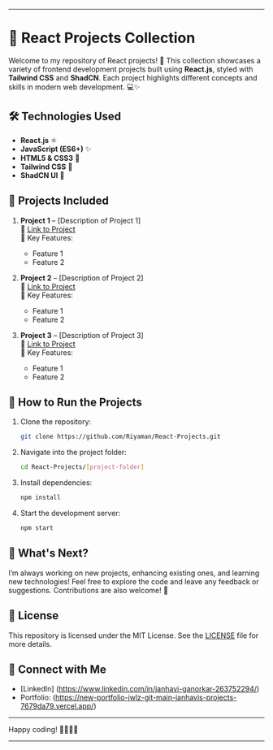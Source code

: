 
---
# 🌟 React Projects Collection

Welcome to my repository of React projects! 🚀 This collection showcases a variety of frontend development projects built using **React.js**, styled with **Tailwind CSS** and **ShadCN**. Each project highlights different concepts and skills in modern web development. 💻✨

## 🛠️ Technologies Used

- **React.js** ⚛️
- **JavaScript (ES6+)** ✨
- **HTML5 & CSS3** 🎨
- **Tailwind CSS** 💨
- **ShadCN UI** 🎉

## 📂 Projects Included

1. **Project 1** – [Description of Project 1]  
   🔗 [Link to Project](#)  
   📝 Key Features:
   - Feature 1
   - Feature 2

2. **Project 2** – [Description of Project 2]  
   🔗 [Link to Project](#)  
   📝 Key Features:
   - Feature 1
   - Feature 2

3. **Project 3** – [Description of Project 3]  
   🔗 [Link to Project](#)  
   📝 Key Features:
   - Feature 1
   - Feature 2


## 🧰 How to Run the Projects

1. Clone the repository:
   ```bash
   git clone https://github.com/Riyaman/React-Projects.git
   ```
2. Navigate into the project folder:
   ```bash
   cd React-Projects/[project-folder]
   ```
3. Install dependencies:
   ```bash
   npm install
   ```
4. Start the development server:
   ```bash
   npm start
   ```

## 🚀 What's Next?

I’m always working on new projects, enhancing existing ones, and learning new technologies! Feel free to explore the code and leave any feedback or suggestions. Contributions are also welcome! 💬

## 📝 License

This repository is licensed under the MIT License. See the [LICENSE](LICENSE) file for more details.

## 🔗 Connect with Me

- [LinkedIn] (https://www.linkedin.com/in/janhavi-ganorkar-263752294/)
- Portfolio: (https://new-portfolio-jwlz-git-main-janhavis-projects-7679da79.vercel.app/)

---

Happy coding! 👨‍💻👩‍💻

---
